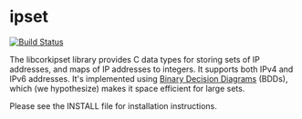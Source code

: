 # ipset

[![Build Status](https://img.shields.io/travis/redjack/ipset/develop.svg)](https://travis-ci.org/redjack/ipset)

The libcorkipset library provides C data types for storing sets of IP
addresses, and maps of IP addresses to integers.  It supports both
IPv4 and IPv6 addresses.  It's implemented using [Binary Decision
Diagrams](http://en.wikipedia.org/wiki/Binary_decision_diagram)
(BDDs), which (we hypothesize) makes it space efficient for large
sets.

Please see the INSTALL file for installation instructions.
